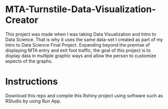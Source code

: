 # MTA-Turnstile-Data-Visualization-Creator

This project was made when I was taking Data Visualization and Intro to Data Science. 
That is why it uses the same data-set I created as part of my Intro to Data Science Final Project.
Expanding beyond the premise of displaying MTA entry and exit foot traffic, the goal of this project is to display data in multiple graphic ways and allow the person to customize aspects of the graphs.

# Instructions

Download this repo and compile this Rshiny project using software such as RStudio by using Run App.